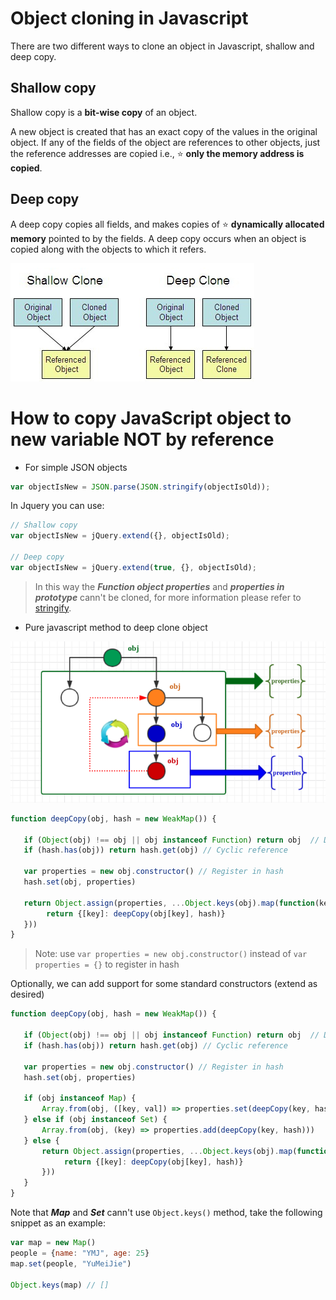 # Object cloning in Javascript
There are two different ways to clone an object in Javascript, shallow and deep copy.

## Shallow copy
Shallow copy is a **bit-wise copy** of an object. 

A new object is created that has an exact copy of the values in the original object. If any of the fields of the object are references to other objects, just the reference addresses are copied i.e., :star: **only the memory address is copied**.

## Deep copy
A deep copy copies all fields, and makes copies of :star: **dynamically allocated memory** pointed to by the fields. A deep copy occurs when an object is copied along with the objects to which it refers.

![](https://github.com/Gyumeijie/assets/blob/master/web-front-learning/shallow_and_deep_clone.png)

# How to copy JavaScript object to new variable NOT by reference

- For simple JSON objects
```javascript
var objectIsNew = JSON.parse(JSON.stringify(objectIsOld));
```

In Jquery you can use:
```javascript
// Shallow copy
var objectIsNew = jQuery.extend({}, objectIsOld);

// Deep copy
var objectIsNew = jQuery.extend(true, {}, objectIsOld);
```
> In this way the ***Function object properties*** and ***properties in prototype*** cann't be cloned, for more information please refer to [stringify](https://developer.mozilla.org/en-US/docs/Web/JavaScript/Reference/Global_Objects/JSON/stringify).

- Pure javascript method to deep clone object 

![](https://github.com/Gyumeijie/assets/blob/master/web-front-learning/object_clone.png)

```javascript
function deepCopy(obj, hash = new WeakMap()) {
   
   if (Object(obj) !== obj || obj instanceof Function) return obj  // Do not try to clone primitives or functions
   if (hash.has(obj)) return hash.get(obj) // Cyclic reference

   var properties = new obj.constructor() // Register in hash  
   hash.set(obj, properties)

   return Object.assign(properties, ...Object.keys(obj).map(function(key) {
        return {[key]: deepCopy(obj[key], hash)}
   }))
}
```
> Note: use ```var properties = new obj.constructor()``` instead of  ```var properties = {}``` to register in hash

Optionally, we can add support for some standard constructors (extend as desired) 
```javascript
function deepCopy(obj, hash = new WeakMap()) {
   
   if (Object(obj) !== obj || obj instanceof Function) return obj  // Do not try to clone primitives or functions
   if (hash.has(obj)) return hash.get(obj) // Cyclic reference
   
   var properties = new obj.constructor() // Register in hash  
   hash.set(obj, properties)
   
   if (obj instanceof Map) {
       Array.from(obj, ([key, val]) => properties.set(deepCopy(key, hash), deepCopy(val, hash)))
   } else if (obj instanceof Set) {
       Array.from(obj, (key) => properties.add(deepCopy(key, hash)))
   } else { 
       return Object.assign(properties, ...Object.keys(obj).map(function(key) {
            return {[key]: deepCopy(obj[key], hash)} 
       }))
   }
}
```

Note that ***Map*** and ***Set*** cann't use `Object.keys()` method, take the following snippet as an example:
```javascript
var map = new Map()
people = {name: "YMJ", age: 25}
map.set(people, "YuMeiJie")

Object.keys(map) // []
```


